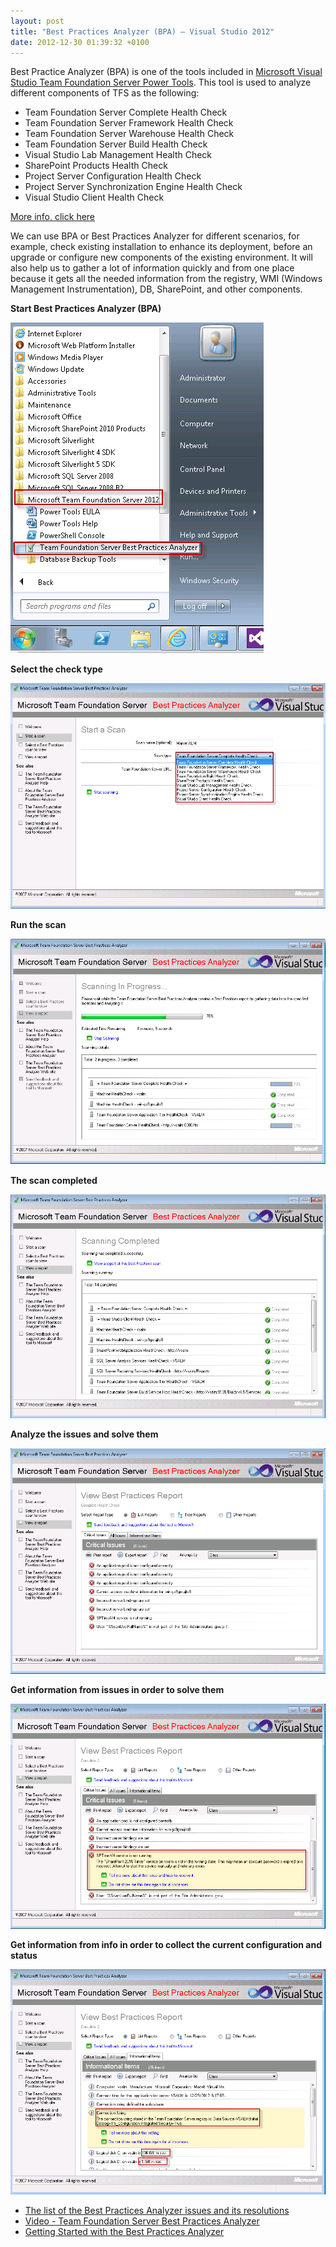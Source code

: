 ```yaml
---
layout: post
title: "Best Practices Analyzer (BPA) – Visual Studio 2012"
date: 2012-12-30 01:39:32 +0100
---
```


Best Practice Analyzer (BPA) is one of the tools included in [Microsoft Visual Studio Team Foundation Server Power Tools](http://visualstudiogallery.msdn.microsoft.com/b1ef7eb2-e084-4cb8-9bc7-06c3bad9148f "Microsoft Visual Studio Team Foundation Server Power Tools"). This tool is used to analyze different components of TFS as the following:

- Team Foundation Server Complete Health Check
- Team Foundation Server Framework Health Check
- Team Foundation Server Warehouse Health Check
- Team Foundation Server Build Health Check
- Visual Studio Lab Management Health Check
- SharePoint Products Health Check
- Project Server Configuration Health Check
- Project Server Synchronization Engine Health Check
- Visual Studio Client Health Check

[More info, click here](http://msdn.microsoft.com/en-us/library/ee248598(v=vs.100).aspx "Rule Checking Performed by the Best Practices Analyzer Tool")

We can use BPA or Best Practices Analyzer for different scenarios, for example, check existing installation to enhance its deployment, before an upgrade or configure new components of the existing environment. It will also help us to gather a lot of information quickly and from one place because it gets all the needed information from the registry, WMI (Windows Management Instrumentation), DB, SharePoint, and other components.

**Start Best Practices Analyzer (BPA)**

![Run Best Practices Analyzer](/assets/img/2012/12/run-best-practices-analyzer-1.png)

**Select the check type**

![Rule Checking Performed by the Best Practices Analyzer Tool](/assets/img/2012/12/rule-checking-performed-by-the-best-practices-analyzer-tool.png)

**Run the scan**

![During Best Practices Analyzer Scan](/assets/img/2012/12/during-best-practices-analyzer-scan.png)

**The scan completed**

![Scan Completed by Best Practices Analyzer](/assets/img/2012/12/scan-completed-by-best-practices-analyzer.png)

**Analyze the issues and solve them**

![Critical Issues by Best Practices Analyzer](/assets/img/2012/12/critical-issues-by-best-practices-analyzer-1.png)

**Get information from issues in order to solve them**

![Investigate Issues in Best Practices Analyzer](/assets/img/2012/12/invistegate-issues-in-best-practices-analyzer.png)

**Get information from info in order to collect the current configuration and status**

![Information in Best Practices Analyzer](/assets/img/2012/12/information-in-best-practices-analyzer.png)

- [The list of the Best Practices Analyzer issues and its resolutions](http://msdn.microsoft.com/en-us/library/ee248675(v=vs.100).aspx "The list of the Best Practices Analyzer issues and it's resolutions")
- [Video - Team Foundation Server Best Practices Analyzer](http://msdn.microsoft.com/en-us/vstudio/cc137713.aspx "Video - Team Foundation Server Best Practices Analyzer")
- [Getting Started with the Best Practices Analyzer](http://msdn.microsoft.com/en-us/library/ee248694(v=vs.100).aspx "Getting Started with the Best Practices Analyzer")
